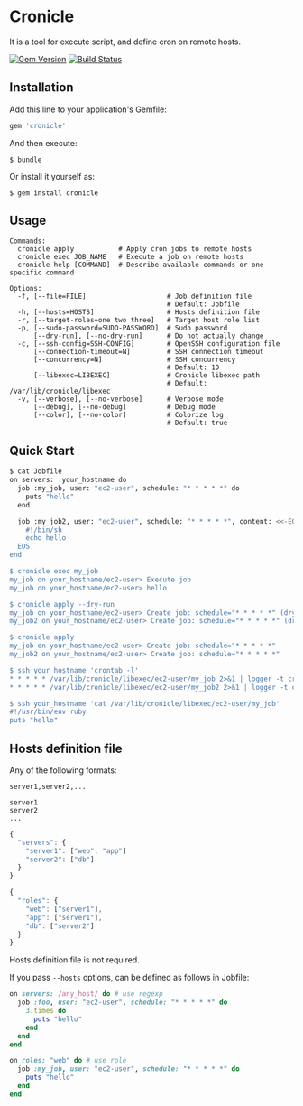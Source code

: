 # Cronicle

It is a tool for execute script, and define cron on remote hosts.

[![Gem Version](https://badge.fury.io/rb/cronicle.svg)](http://badge.fury.io/rb/cronicle)
[![Build Status](https://travis-ci.org/winebarrel/cronicle.svg?branch=master)](https://travis-ci.org/winebarrel/cronicle)

## Installation

Add this line to your application's Gemfile:

```ruby
gem 'cronicle'
```

And then execute:

    $ bundle

Or install it yourself as:

    $ gem install cronicle

## Usage

```
Commands:
  cronicle apply           # Apply cron jobs to remote hosts
  cronicle exec JOB_NAME   # Execute a job on remote hosts
  cronicle help [COMMAND]  # Describe available commands or one specific command

Options:
  -f, [--file=FILE]                    # Job definition file
                                       # Default: Jobfile
  -h, [--hosts=HOSTS]                  # Hosts definition file
  -r, [--target-roles=one two three]   # Target host role list
  -p, [--sudo-password=SUDO-PASSWORD]  # Sudo password
      [--dry-run], [--no-dry-run]      # Do not actually change
  -c, [--ssh-config=SSH-CONFIG]        # OpenSSH configuration file
      [--connection-timeout=N]         # SSH connection timeout
      [--concurrency=N]                # SSH concurrency
                                       # Default: 10
      [--libexec=LIBEXEC]              # Cronicle libexec path
                                       # Default: /var/lib/cronicle/libexec
  -v, [--verbose], [--no-verbose]      # Verbose mode
      [--debug], [--no-debug]          # Debug mode
      [--color], [--no-color]          # Colorize log
                                       # Default: true
```

## Quick Start

```sh
$ cat Jobfile
on servers: :your_hostname do
  job :my_job, user: "ec2-user", schedule: "* * * * *" do
    puts "hello"
  end

  job :my_job2, user: "ec2-user", schedule: "* * * * *", content: <<-EOS
    #!/bin/sh
    echo hello
  EOS
end

$ cronicle exec my_job
my_job on your_hostname/ec2-user> Execute job
my_job on your_hostname/ec2-user> hello

$ cronicle apply --dry-run
my_job on your_hostname/ec2-user> Create job: schedule="* * * * *" (dry-run)
my_job2 on your_hostname/ec2-user> Create job: schedule="* * * * *" (dry-run)

$ cronicle apply
my_job on your_hostname/ec2-user> Create job: schedule="* * * * *"
my_job2 on your_hostname/ec2-user> Create job: schedule="* * * * *"

$ ssh your_hostname 'crontab -l'
* * * * * /var/lib/cronicle/libexec/ec2-user/my_job 2>&1 | logger -t cronicle/ec2-user/my_job
* * * * * /var/lib/cronicle/libexec/ec2-user/my_job2 2>&1 | logger -t cronicle/ec2-user/my_job2

$ ssh your_hostname 'cat /var/lib/cronicle/libexec/ec2-user/my_job'
#!/usr/bin/env ruby
puts "hello"
```

## Hosts definition file

Any of the following formats:

```
server1,server2,...
```
```
server1
server2
...
```
```javascript
{
  "servers": {
    "server1": ["web", "app"]
    "server2": ["db"]
  }
}
```
```javascript
{
  "roles": {
    "web": ["server1"],
    "app": ["server1"],
    "db": ["server2"]
  }
}
```

Hosts definition file is not required.

If you pass `--hosts` options, can be defined as follows in Jobfile:

```ruby
on servers: /any_host/ do # use regexp
  job :foo, user: "ec2-user", schedule: "* * * * *" do
    3.times do
      puts "hello"
    end
  end
end

on roles: "web" do # use role
  job :my_job, user: "ec2-user", schedule: "* * * * *" do
    puts "hello"
  end
end
```
